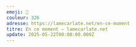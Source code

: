```yaml
---
emoji: 🍱
couleur: 326
adresse: https://lamecarlate.net/en-ce-moment
titre: En ce moment — lamecarlate.net
update: 2025-05-22T00:00:00.000Z
---
```

